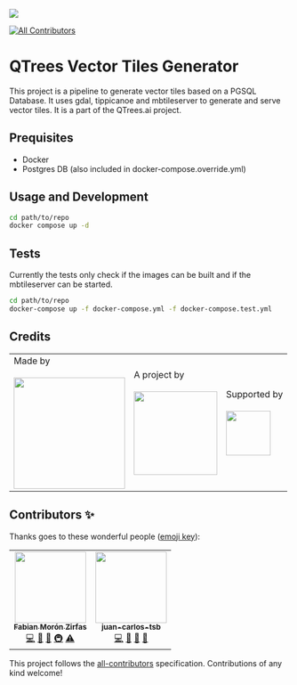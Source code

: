![](https://img.shields.io/badge/Built%20with%20%E2%9D%A4%EF%B8%8F-at%20Technologiestiftung%20Berlin-blue)

<!-- ALL-CONTRIBUTORS-BADGE:START - Do not remove or modify this section -->

[![All Contributors](https://img.shields.io/badge/all_contributors-1-orange.svg?style=flat-square)](#contributors-)

<!-- ALL-CONTRIBUTORS-BADGE:END -->

# QTrees Vector Tiles Generator

This project is a pipeline to generate vector tiles based on a PGSQL Database. It uses gdal, tippicanoe and mbtileserver to generate and serve vector tiles. It is a part of the QTrees.ai project.

## Prequisites

- Docker
- Postgres DB (also included in docker-compose.override.yml)

## Usage and Development

```bash
cd path/to/repo
docker compose up -d
```

## Tests

Currently the tests only check if the images can be built and if the mbtileserver can be started.

```bash
cd path/to/repo
docker-compose up -f docker-compose.yml -f docker-compose.test.yml
```

## Credits

<table>
  <tr>
    <td>
      Made by <a src="https://citylab-berlin.org/de/start/">
        <br />
        <br />
        <img width="200" src="https://citylab-berlin.org/wp-content/uploads/2021/05/citylab-logo.svg" />
      </a>
    </td>
    <td>
      A project by <a src="https://www.technologiestiftung-berlin.de/">
        <br />
        <br />
        <img width="150" src="https://citylab-berlin.org/wp-content/uploads/2021/05/tsb.svg" />
      </a>
    </td>
    <td>
      Supported by <a src="https://www.berlin.de/rbmskzl/">
        <br />
        <br />
        <img width="80" src="https://citylab-berlin.org/wp-content/uploads/2021/12/B_RBmin_Skzl_Logo_DE_V_PT_RGB-300x200.png" />
      </a>
    </td>
  </tr>
</table>

## Contributors ✨

Thanks goes to these wonderful people ([emoji key](https://allcontributors.org/docs/en/emoji-key)):

<!-- ALL-CONTRIBUTORS-LIST:START - Do not remove or modify this section -->
<!-- prettier-ignore-start -->
<!-- markdownlint-disable -->
<table>
  <tr>
    <td align="center"><a href="https://fabianmoronzirfas.me"><img src="https://avatars.githubusercontent.com/u/315106?v=4?s=128" width="128px;" alt=""/><br /><sub><b>Fabian Morón Zirfas</b></sub></a><br /><a href="https://github.com/technologiestiftung/qtrees-vectortiles-generator/commits?author=ff6347" title="Code">💻</a> <a href="#design-ff6347" title="Design">🎨</a> <a href="#ideas-ff6347" title="Ideas, Planning, & Feedback">🤔</a> <a href="#infra-ff6347" title="Infrastructure (Hosting, Build-Tools, etc)">🚇</a> <a href="https://github.com/technologiestiftung/qtrees-vectortiles-generator/commits?author=ff6347" title="Tests">⚠️</a></td>
    <td align="center"><a href="https://www.technologiestiftung-berlin.de/de/citylab/"><img src="https://avatars.githubusercontent.com/u/91873654?v=4?s=128" width="128px;" alt=""/><br /><sub><b>juan-carlos-tsb</b></sub></a><br /><a href="https://github.com/technologiestiftung/qtrees-vectortiles-generator/commits?author=juan-carlos-tsb" title="Code">💻</a> <a href="#design-juan-carlos-tsb" title="Design">🎨</a> <a href="https://github.com/technologiestiftung/qtrees-vectortiles-generator/pulls?q=is%3Apr+reviewed-by%3Ajuan-carlos-tsb" title="Reviewed Pull Requests">👀</a> <a href="#ideas-juan-carlos-tsb" title="Ideas, Planning, & Feedback">🤔</a></td>
  </tr>
</table>

<!-- markdownlint-restore -->
<!-- prettier-ignore-end -->

<!-- ALL-CONTRIBUTORS-LIST:END -->

This project follows the [all-contributors](https://github.com/all-contributors/all-contributors) specification. Contributions of any kind welcome!
